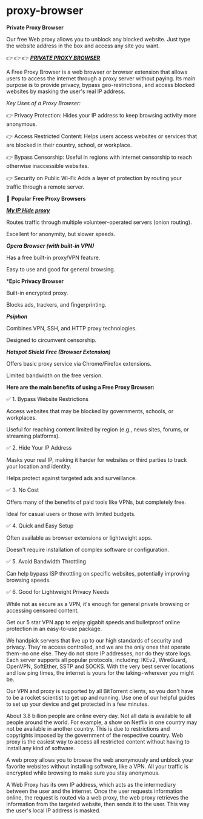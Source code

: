 # proxy-browser

**Private Proxy Browser**

Our free Web proxy allows you to unblock any blocked website. Just type the website address in the box and access any site you want.

👉 👉 👉 ***[PRIVATE PROXY BROWSER](https://myiphide.blog/?keyword=proxy_gh)***

A Free Proxy Browser is a web browser or browser extension that allows users to access the internet through a proxy server without paying. Its main purpose is to provide privacy, bypass geo-restrictions, and access blocked websites by masking the user's real IP address.

*Key Uses of a Proxy Browser:*

👉 Privacy Protection: Hides your IP address to keep browsing activity more anonymous.

👉 Access Restricted Content: Helps users access websites or services that are blocked in their country, school, or workplace.

👉 Bypass Censorship: Useful in regions with internet censorship to reach otherwise inaccessible websites.

👉 Security on Public Wi-Fi: Adds a layer of protection by routing your traffic through a remote server.

🔹 **Popular Free Proxy Browsers**

***[My IP Hide proxy](https://myiphide.blog/?keyword=proxy_gh)***

Routes traffic through multiple volunteer-operated servers (onion routing).

Excellent for anonymity, but slower speeds.

***Opera Browser (with built-in VPN)***

Has a free built-in proxy/VPN feature.

Easy to use and good for general browsing.

***Epic Privacy Browser**

Built-in encrypted proxy.

Blocks ads, trackers, and fingerprinting.

***Psiphon***

Combines VPN, SSH, and HTTP proxy technologies.

Designed to circumvent censorship.

***Hotspot Shield Free (Browser Extension)***

Offers basic proxy service via Chrome/Firefox extensions.

Limited bandwidth on the free version.

**Here are the main benefits of using a Free Proxy Browser:**

✅ 1. Bypass Website Restrictions

Access websites that may be blocked by governments, schools, or workplaces.

Useful for reaching content limited by region (e.g., news sites, forums, or streaming platforms).

✅ 2. Hide Your IP Address

Masks your real IP, making it harder for websites or third parties to track your location and identity.

Helps protect against targeted ads and surveillance.

✅ 3. No Cost

Offers many of the benefits of paid tools like VPNs, but completely free.

Ideal for casual users or those with limited budgets.

✅ 4. Quick and Easy Setup

Often available as browser extensions or lightweight apps.

Doesn't require installation of complex software or configuration.

✅ 5. Avoid Bandwidth Throttling

Can help bypass ISP throttling on specific websites, potentially improving browsing speeds.

✅ 6. Good for Lightweight Privacy Needs

While not as secure as a VPN, it's enough for general private browsing or accessing censored content.

Get our 5 star VPN app to enjoy gigabit speeds and bulletproof online protection in an easy-to-use package.

We handpick servers that live up to our high standards of security and privacy. They're access controlled, and we are the only ones that operate them - no one else. They do not store IP addresses, nor do they store logs. Each server supports all popular protocols, including: IKEv2, WireGuard, OpenVPN, SoftEther, SSTP and SOCKS. With the very best server locations and low ping times, the internet is yours for the taking - wherever you might be.

Our VPN and proxy is supported by all BitTorrent clients, so you don't have to be a rocket scientist to get up and running. Use one of our helpful guides to set up your device and get protected in a few minutes.

About 3.8 billion people are online every day. Not all data is available to all people around the world. For example, a show on Netflix in one country may not be available in another country. This is due to restrictions and copyrights imposed by the government of the respective country. Web proxy is the easiest way to access all restricted content without having to install any kind of software.

A web proxy allows you to browse the web anonymously and unblock your favorite websites without installing software, like a VPN. All your traffic is encrypted while browsing to make sure you stay anonymous.

A Web Proxy has its own IP address, which acts as the intermediary between the user and the internet. Once the user requests information online, the request is routed via a web proxy, the web proxy retrieves the information from the targeted website, then sends it to the user. This way the user's local IP address is masked.
